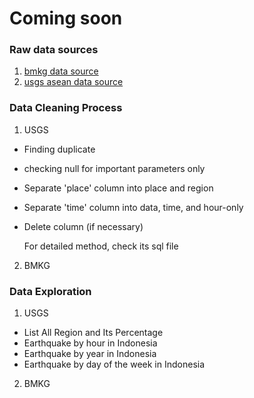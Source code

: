 # Coming soon

### Raw data sources
1. [bmkg data source](https://github.com/kekavigi/repo-gempa/blob/main/katalog_gempa.csv)
2. [usgs asean data source](https://github.com/nugrahazikry/EDA-Indonesia-Earthquake/tree/main/Dataset/Raw)

### Data Cleaning Process
1. USGS
- Finding duplicate
- checking null for important parameters only
- Separate 'place' column into place and region
- Separate 'time' column into data, time, and hour-only
- Delete column (if necessary)

  For detailed method, check its sql file

2. BMKG

### Data Exploration
1. USGS
- List All Region and Its Percentage
- Earthquake by hour in Indonesia
- Earthquake by year in Indonesia
- Earthquake by day of the week in Indonesia
2. BMKG
